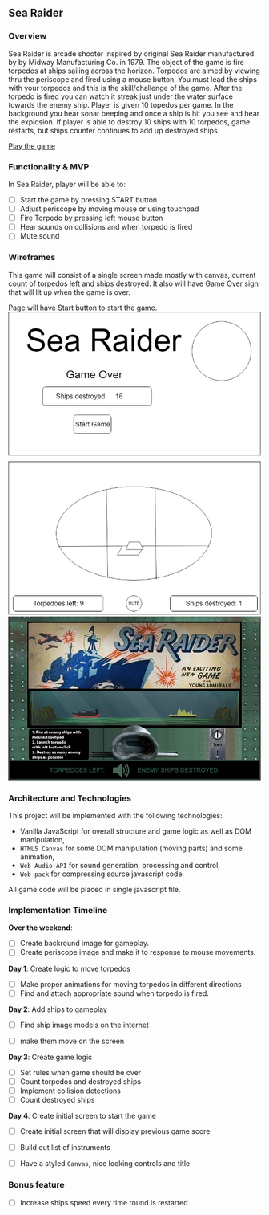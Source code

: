 ## Sea Raider

### Overview

Sea Raider is arcade shooter inspired by original Sea Raider manufactured by by Midway Manufacturing Co. in 1979.
The object of the game is fire torpedos at ships sailing across the horizon. Torpedos are aimed by viewing thru the periscope and fired using a mouse button. You must lead the ships with your torpedos and this is the skill/challenge of the game. After the torpedo is fired you can watch it streak just under the water surface towards the enemy ship. Player is given 10 topedos per game. In the background you hear sonar beeping and once a ship is hit you see and hear the explosion. If player is able to destroy 10 ships with 10 torpedos, game restarts, but ships counter continues to add up destroyed ships.

 [Play the game](https://clustermass.github.io/sea-raider/)

### Functionality & MVP  

In Sea Raider, player will be able to:

- [ ] Start the game by pressing START button
- [ ] Adjust periscope by moving mouse or using touchpad
- [ ] Fire Torpedo by pressing left mouse button
- [ ] Hear sounds on collisions and when torpedo is fired
- [ ] Mute sound

### Wireframes

This game will consist of a single screen made mostly with canvas, current count of torpedos left and ships destroyed. It also will have Game Over sign that will lit up when the game is over.

Page will have Start button to start the game.
![Wireframe](https://github.com/clustermass/sea-raider/blob/master/sea_raider.jpg)
![Screenshot](https://github.com/clustermass/sea-raider/blob/master/screen.png)


### Architecture and Technologies

This project will be implemented with the following technologies:

- Vanilla JavaScript for overall structure and game logic as well as DOM manipulation,
- `HTML5 Canvas` for some DOM manipulation (moving parts) and some animation,
- `Web Audio API` for sound generation, processing and control,
- `Web pack` for compressing source javascript code.


All game code will be placed in single javascript file.

### Implementation Timeline

**Over the weekend**:
- [ ] Create backround image for gameplay.
- [ ] Create periscope image and make it to response to mouse movements.

**Day 1**: Create logic to move torpedos

- [ ] Make proper animations for moving torpedos in different directions
- [ ] Find and attach appropriate sound when torpedo is fired.

**Day 2**: Add ships to gameplay

- [ ] Find ship image models on the internet
- [ ] make them move on the screen


**Day 3**: Create game logic


- [ ] Set rules when game should be over
- [ ] Count torpedos and destroyed ships
- [ ] Implement collision detections
- [ ] Count destroyed ships

**Day 4**: Create initial screen to start the game

- [ ] Create initial screen that will display previous game score
- [ ] Build out list of instruments
- [ ] Have a styled `Canvas`, nice looking controls and title


### Bonus feature

- [ ] Increase ships speed every time round is restarted
